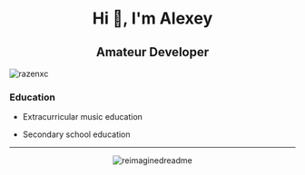 <h1 align="center">Hi 👋, I'm Alexey</h1>
<h2 align="center">Amateur Developer</h2>
<p align="left"> <img src="https://komarev.com/ghpvc/?username=razenxc&label=Profile%20views&color=0e75b6&style=flat" alt="razenxc" /> </p>

<h3>Education</h3>

- Extracurricular music education

- Secondary school education
<hr>
<p align="center">
  <img src="https://myreadme.vercel.app/api/embed/razenxc?panels=userstatistics,toprepositories,toplanguages,commitgraph" alt="reimaginedreadme" />
</p>


